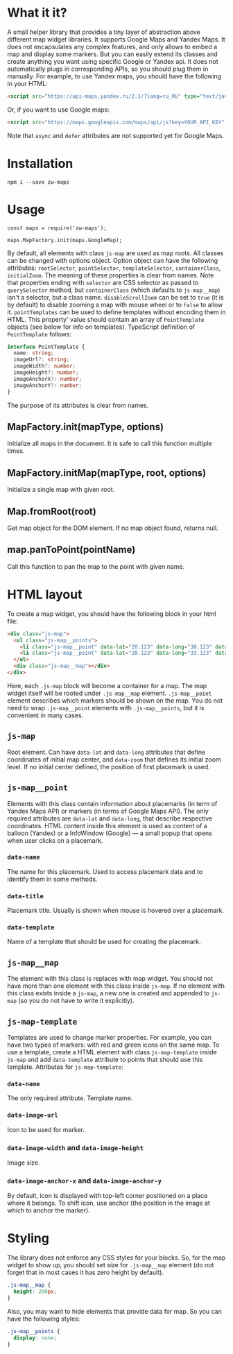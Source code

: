 # What it it?

A small helper library that provides a tiny layer of abstraction above different map widget libraries.
It supports Google Maps and Yandex Maps.
It does not encapsulates any complex features, and only allows to embed a map and display some markers.
But you can easily extend its classes and create anything you want using specific Google or Yandex api.
It does not automatically plugs in corresponding APIs, so you should plug them in manually.
For example, to use Yandex maps, you should have the following in your HTML:

```html
<script src="https://api-maps.yandex.ru/2.1/?lang=ru_RU" type="text/javascript" />
```

Or, if you want to use Google maps:

```html
<script src="https://maps.googleapis.com/maps/api/js?key=YOUR_API_KEY" type="text/javascript" />
```

Note that `async` and `defer` attributes are not supported yet for Google Maps.

# Installation

```
npm i --save zw-maps
```

# Usage

```
const maps = require('zw-maps');

maps.MapFactory.init(maps.GoogleMap);
```

By default, all elements with class `js-map` are used as map roots.
All classes can be changed with options object.
Option object can have the following attributes:
`rootSelector`, `pointSelector`, `templateSelector`, `containerClass`, `initialZoom`.
The meaning of these properties is clear from names.
Note that properties ending with `selector` are CSS selector as passed to `querySelector` method, but `containerClass` (which defaults to `js-map__map`) isn't a selector, but a class name.
`disableScrollZoom` can be set to `true` (it is by default) to disable zooming a map with mouse wheel or to `false` to allow it.
`pointTemplates` can be used to define templates without encoding them in HTML.
This property' value should contain an array of `PointTemplate` objects (see below for info on templates).
TypeScript definition of `PointTemplate` follows:

```ts
interface PointTemplate {
  name: string;
  imageUrl?: string;
  imageWidth?: number;
  imageHeight?: number;
  imageAnchorX?: number;
  imageAnchorY?: number;
}
```

The purpose of its attributes is clear from names.

## MapFactory.init(mapType, options)

Initialize all maps in the document.
It is safe to call this function multiple times.

## MapFactory.initMap(mapType, root, options)

Initialize a single map with given root.

## Map.fromRoot(root)

Get map object for the DOM element.
If no map object found, returns null.

## map.panToPoint(pointName)

Call this function to pan the map to the point with given name.

# HTML layout

To create a map widget, you should have the following block in your html file:

```html
<div class="js-map">
  <ul class="js-map__points">
    <li class="js-map__point" data-lat="20.123" data-long="30.123" data-name="first point" data-title="Some place">Popup content</li>
    <li class="js-map__point" data-lat="20.123" data-long="33.123" data-name="second point" data-title="Some place">Popup content</li>
  </ul>
  <div class="js-map__map"></div>
</div>
```

Here, each `.js-map` block will become a container for a map.
The map widget itself will be rooted under `.js-map__map` element.
`.js-map__point` element describes which markers should be shown on the map.
You do not need to wrap `.js-map__point` elements with `.js-map__points`, but it is convenient in many cases.

## `js-map`

Root element.
Can have `data-lat` and `data-long` attributes that define coordinates of initial map center, and `data-zoom` that defines its initial zoom level.
If no initial center defined, the position of first placemark is used.

## `js-map__point`

Elements with this class contain information about placemarks (in term of Yandex Maps API) or markers (in terms of Google Maps API).
The only required attributes are `data-lat` and `data-long`, that describe respective coordinates.
HTML content inside this element is used as content of a balloon (Yandex) or a InfoWindow (Google) — a small popup that opens when user clicks on a placemark.

### `data-name`

The name for this placemark.
Used to access placemark data and to identify them in some methods.

### `data-title`

Placemark title.
Usually is shown when mouse is hovered over a placemark.

### `data-template`

Name of a template that should be used for creating the placemark.

## `js-map__map`

The element with this class is replaces with map widget.
You should not have more than one element with this class inside `js-map`.
If no element with this class exists inside a `js-map`, a new one is created and appended to `js-map` (so you do not have to write it explicitly).

## `js-map-template`

Templates are used to change marker properties.
For example, you can have two types of markers: with red and green icons on the same map.
To use a template, create a HTML element with class `js-map-template` inside `js-map` and add `data-template` attribute to points that should use this template.
Attributes for `js-map-template`:

### `data-name`

The only required attribute.
Template name.

### `data-image-url`

Icon to be used for marker.

### `data-image-width` and `data-image-height`

Image size.

### `data-image-anchor-x` and `data-image-anchor-y`

By default, icon is displayed with top-left corner positioned on a place where it belongs.
To shift icon, use anchor (the position in the image at which to anchor the marker).

# Styling

The library does not enforce any CSS styles for your blocks.
So, for the map widget to show up, you should set size for `.js-map__map` element (do not forget that in most cases it has zero height by default).

```css
.js-map__map {
  height: 200px;
}
```

Also, you may want to hide elements that provide data for map.
So you can have the following styles:

```css
.js-map__points {
  display: none;
}
```

